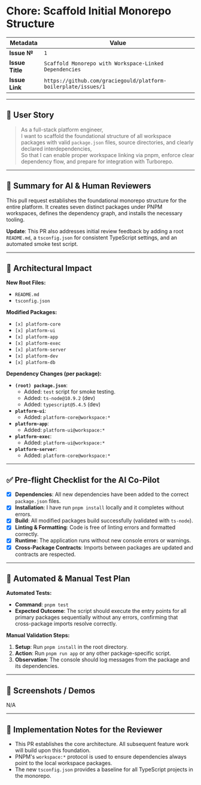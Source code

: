 # Chore: Scaffold Initial Monorepo Structure

| Metadata      | Value                               |
|---------------|-------------------------------------|
| **Issue №**   | `1`                                 |
| **Issue Title** | `Scaffold Monorepo with Workspace-Linked Dependencies` |
| **Issue Link**  | `https://github.com/graciegould/platform-boilerplate/issues/1` |

---

## 🌟 User Story

> As a full-stack platform engineer,  
> I want to scaffold the foundational structure of all workspace packages with valid `package.json` files, source directories, and clearly declared interdependencies,  
> So that I can enable proper workspace linking via pnpm, enforce clear dependency flow, and prepare for integration with Turborepo.

---

## 🚀 Summary for AI & Human Reviewers

This pull request establishes the foundational monorepo structure for the entire platform. It creates seven distinct packages under PNPM workspaces, defines the dependency graph, and installs the necessary tooling.

**Update**: This PR also addresses initial review feedback by adding a root `README.md`, a `tsconfig.json` for consistent TypeScript settings, and an automated smoke test script.

---

## 🧱 Architectural Impact

**New Root Files:**
- `README.md`
- `tsconfig.json`

**Modified Packages:**
- `[x] platform-core`
- `[x] platform-ui`
- `[x] platform-app`
- `[x] platform-exec`
- `[x] platform-server`
- `[x] platform-dev`
- `[x] platform-db`

**Dependency Changes (per package):**
*   **`(root) package.json`**:
    *   Added: `test` script for smoke testing.
    *   Added: `ts-node@10.9.2` (dev)
    *   Added: `typescript@5.4.5` (dev)
*   **`platform-ui`**:
    *   Added: `platform-core@workspace:*`
*   **`platform-app`**:
    *   Added: `platform-ui@workspace:*`
*   **`platform-exec`**:
    *   Added: `platform-ui@workspace:*`
*   **`platform-server`**:
    *   Added: `platform-core@workspace:*`

---

## ✅ Pre-flight Checklist for the AI Co-Pilot

- [x] **Dependencies**: All new dependencies have been added to the correct `package.json` files.
- [x] **Installation**: I have run `pnpm install` locally and it completes without errors.
- [x] **Build**: All modified packages build successfully (validated with `ts-node`).
- [x] **Linting & Formatting**: Code is free of linting errors and formatted correctly.
- [x] **Runtime**: The application runs without new console errors or warnings.
- [x] **Cross-Package Contracts**: Imports between packages are updated and contracts are respected.

---

## 🧪 Automated & Manual Test Plan

**Automated Tests:**
*   **Command**: `pnpm test`
*   **Expected Outcome**: The script should execute the entry points for all primary packages sequentially without any errors, confirming that cross-package imports resolve correctly.

**Manual Validation Steps:**
1.  **Setup**: Run `pnpm install` in the root directory.
2.  **Action**: Run `pnpm run app` or any other package-specific script.
3.  **Observation**: The console should log messages from the package and its dependencies.

---

## 📸 Screenshots / Demos

N/A

---

## 📝 Implementation Notes for the Reviewer

- This PR establishes the core architecture. All subsequent feature work will build upon this foundation.
- PNPM's `workspace:*` protocol is used to ensure dependencies always point to the local workspace packages.
- The new `tsconfig.json` provides a baseline for all TypeScript projects in the monorepo.
